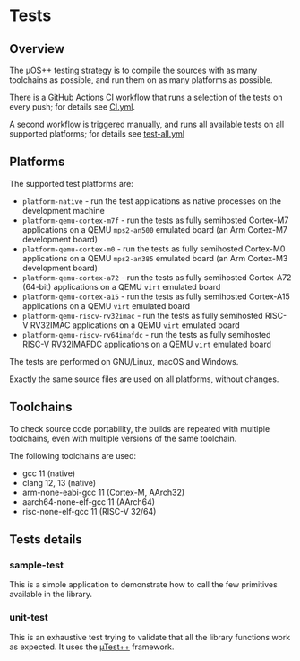 # Tests

## Overview

The µOS++ testing strategy is to compile the sources with as many
toolchains as possible, and run them on as many platforms as possible.

There is a GitHub Actions CI workflow that runs a selection of the
tests on every push; for details see
[CI.yml](../.github/workflows/CI.yml).

A second workflow is triggered manually, and runs all available tests
on all supported platforms; for details see
[test-all.yml](../.github/workflows/test-all.yml)

## Platforms

The supported test platforms are:

- `platform-native` - run the test applications as native processes
  on the development machine
- `platform-qemu-cortex-m7f` - run the tests as fully semihosted Cortex-M7
  applications on a QEMU `mps2-an500` emulated board
  (an Arm Cortex-M7 development board)
- `platform-qemu-cortex-m0` - run the tests as fully semihosted Cortex-M0
  applications on a QEMU `mps2-an385` emulated board
  (an Arm Cortex-M3 development board)
- `platform-qemu-cortex-a72` - run the tests as fully semihosted Cortex-A72
  (64-bit) applications on a QEMU `virt` emulated board
- `platform-qemu-cortex-a15` - run the tests as fully semihosted Cortex-A15
  applications on a QEMU `virt` emulated board
- `platform-qemu-riscv-rv32imac` - run the tests as fully semihosted RISC-V
  RV32IMAC applications on a QEMU `virt` emulated board
- `platform-qemu-riscv-rv64imafdc` - run the tests as fully semihosted RISC-V
  RV32IMAFDC applications on a QEMU `virt` emulated board

The tests are performed on GNU/Linux, macOS and Windows.

Exactly the same source files are used on all platforms, without
changes.

## Toolchains

To check source code portability, the builds are repeated with multiple
toolchains, even with multiple versions of the same toolchain.

The following toolchains are used:

- gcc 11 (native)
- clang 12, 13 (native)
- arm-none-eabi-gcc 11 (Cortex-M, AArch32)
- aarch64-none-elf-gcc 11 (AArch64)
- risc-none-elf-gcc 11 (RISC-V 32/64)

## Tests details

### sample-test

This is a simple application to demonstrate how to call the
few primitives available in the library.

### unit-test

This is an exhaustive test trying to validate that all the library
functions work as expected. It uses the
[µTest++](https://github.com/micro-os-plus/micro-test-plus-xpack)
framework.
